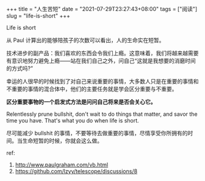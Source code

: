+++
title = "人生苦短"
date = "2021-07-29T23:27:43+08:00"
tags = ["阅读"]
slug = "life-is-short"
+++

Life is short

从 Paul 计算出的能够陪孩子的次数可以看出，人的生命实在短暂。

技术进步的副产品：我们喜欢的东西会令我们上瘾。这意味着，我们将越来越需要有意识地努力避免上瘾——站在我们自己之外，问自己“这就是我想要的消磨时间的方式吗?”

幸运的人很早的时候找到了对自己来说重要的事情，大多数人只是在重要的事情和不重要的事情的混合体中，他们的主要任务就是学会区分重要与不重要。

**区分重要事物的一个启发式方法是问问自己将来是否会关心它。**

Relentlessly prune bullshit, don't wait to do things that matter, and savor the time you have. That's what you do when life is short.

尽可能减少 bullshit 的事情，不要等待去做重要的事情，尽情享受你所拥有的时间。当生命短暂的时候，你就会这么做。

ref:

1. <http://www.paulgraham.com/vb.html>
2. <https://github.com/lzyy/telescope/discussions/8>
